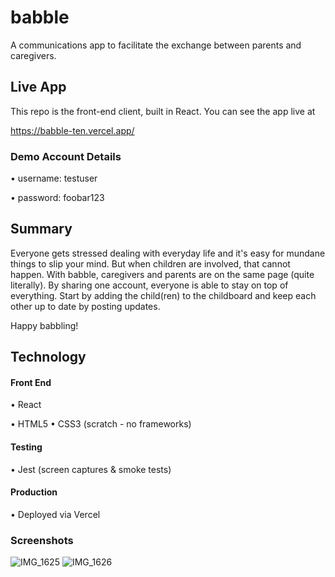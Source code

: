 # babble

A communications app to facilitate the exchange between parents and caregivers.

## Live App

This repo is the front-end client, built in React. You can see the app live at

https://babble-ten.vercel.app/

### Demo Account Details

• username: testuser

• password: foobar123

## Summary

Everyone gets stressed dealing with everyday life and it's easy for mundane things to slip your mind. But when children are involved, that cannot happen. With babble, caregivers and parents are on the same page (quite literally). By sharing one account, everyone is able to stay on top of everything. Start by adding the child(ren) to the childboard and keep each other up to date by posting updates.

Happy babbling!


## Technology

#### Front End
• React

• HTML5
• CSS3 (scratch - no frameworks)
#### Testing

• Jest (screen captures & smoke tests)
#### Production

• Deployed via Vercel

### Screenshots

![IMG_1625](https://user-images.githubusercontent.com/59784097/127070831-0a96cc37-4b90-4944-a513-155f58815ae9.jpeg)
![IMG_1626](https://user-images.githubusercontent.com/59784097/127070837-5039dfe5-9eb2-4c7b-bdfd-697f3c05e74b.jpeg)
